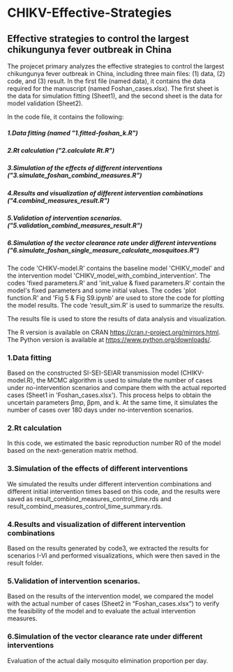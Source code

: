 # CHIKV-Effective-Strategies
## Effective strategies to control the largest chikungunya fever outbreak in China

The projecet primary analyzes the effective strategies to control the largest chikungunya fever outbreak in China, including three main files: (1) data, (2) code, and (3) result.
In the first file (named data), it contains the data required for the manuscript (named Foshan_cases.xlsx). The first sheet is the data for simulation fitting (Sheet1), and the second sheet is the data for model validation (Sheet2).

In the code file, it contains the following:
##### 1.Data fitting (named "1.fitted-foshan_k.R")
##### 2.Rt calculation ("2.calculate Rt.R")
##### 3.Simulation of the effects of different interventions ("3.simulate_foshan_combind_measures.R")
##### 4.Results and visualization of different intervention combinations ("4.combind_measures_result.R")
##### 5.Validation of intervention scenarios.("5.validation_combind_measures_result.R")
##### 6.Simulation of the vector clearance rate under different interventions ("6.simulate_foshan_single_measure_calculate_mosquitoes.R")
The code 'CHIKV-model.R' contains the baseline model 'CHIKV_model' and the intervention model 'CHIKV_model_with_combind_intervention'. The codes 'fixed parameters.R' and 'init_value & fixed parameters.R' contain the model's fixed parameters and some initial values. The codes 'plot function.R' and 'Fig 5 & Fig S9.ipynb' are used to store the code for plotting the model results. The code 'result_sim.R' is used to summarize the results.  

The results file is used to store the results of data analysis and visualization. 

The R version is available on CRAN https://cran.r-project.org/mirrors.html. The Python version is available at https://www.python.org/downloads/.

### 1.Data fitting 
Based on the constructed SI-SEI-SEIAR transmission model (CHIKV-model.R), the MCMC algorithm is used to simulate the number of cases under no-intervention scenarios and compare them with the actual reported cases (Sheet1 in 'Foshan_cases.xlsx'). This process helps to obtain the uncertain parameters βmp, βpm, and k. At the same time, it simulates the number of cases over 180 days under no-intervention scenarios. 

### 2.Rt calculation
In this code, we estimated the basic reproduction number R0 of the model based on the next-generation matrix method.

### 3.Simulation of the effects of different interventions 
We simulated the results under different intervention combinations and different initial intervention times based on this code, and the results were saved as result_combind_measures_control_time.rds and result_combind_measures_control_time_summary.rds.

### 4.Results and visualization of different intervention combinations 
Based on the results generated by code3, we extracted the results for scenarios I-VI and performed visualizations, which were then saved in the result folder.

### 5.Validation of intervention scenarios.
Based on the results of the intervention model, we compared the model with the actual number of cases (Sheet2 in “Foshan_cases.xlsx”) to verify the feasibility of the model and to evaluate the actual intervention measures.

### 6.Simulation of the vector clearance rate under different interventions 
Evaluation of the actual daily mosquito elimination proportion per day.



